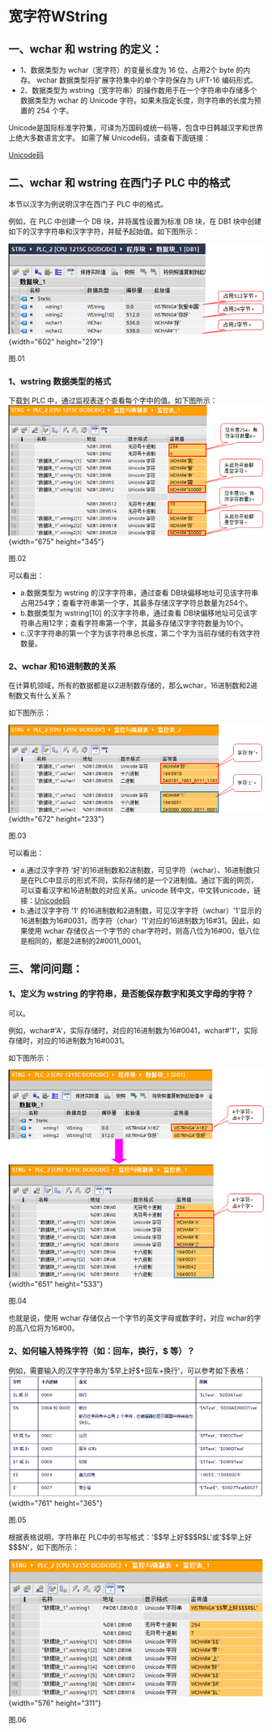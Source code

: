 # 宽字符WString

## 一、wchar 和 wstring 的定义：

- 1、数据类型为 wchar（宽字符）的变量长度为 16 位，占用2个 byte 的内存。
wchar 数据类型将扩展字符集中的单个字符保存为 UFT-16 编码形式。
- 2、数据类型为 wstring（宽字符串）的操作数用于在一个字符串中存储多个数据类型为 wchar 的 Unicode 字符。如果未指定长度，则字符串的长度为预置的 254 个字。

Unicode是国际标准字符集，可译为万国码或统一码等，包含中日韩越汉字和世界上绝大多数语言文字。
如需了解 Unicode码，请查看下面链接：

[Unicode码](https://baike.baidu.com/item/Unicode%E7%A0%81/7704811)

## 二、wchar 和 wstring 在西门子 PLC 中的格式

本节以汉字为例说明汉字在西门子 PLC 中的格式。

例如，在 PLC 中创建一个 DB 块，并将属性设置为标准 DB 块，在 DB1
块中创建如下的汉字字符串和汉字字符，并赋予起始值。如下图所示：

![](images/10-01.png){width="602" height="219"}

图.01

### 1、wstring 数据类型的格式

下载到 PLC 中，通过监视表逐个查看每个字中的值。如下图所示：
![](images/10-02.png){width="675" height="345"}

图.02

可以看出：

- a.数据类型为 wstring 的汉字字符串，通过查看 DB块偏移地址可见该字符串占用254字；查看字符串第一个字，其最多存储汉字字符总数量为254个。
- b.数据类型为 wstring\[10\] 的汉字字符串，通过查看 DB块偏移地址可见该字符串占用12字；查看字符串第一个字，其最多存储汉字字符数量为10个。
- c.汉字字符串的第一个字为该字符串总长度，第二个字为当前存储的有效字符数量。

### 2、wchar 和16进制数的关系

在计算机领域，所有的数据都是以2进制数存储的，那么wchar，16进制数和2进制数又有什么关系？

如下图所示：

![](images/10-03.png){width="672" height="233"}

图.03

可以看出：

- a.通过汉字字符 '好'的16进制数和2进制数，可见字符（wchar）、16进制数只是在PLC中显示的形式不同，实际存储的是一个2进制值。通过下面的网页，可以查看汉字和16进制数的对应关系。unicode 转中文，中文转unicode，链接：[Unicode码](http://www.bejson.com/convert/unicode_chinese/)
- b.通过汉字字符 '1' 的16进制数和2进制数，可见汉字字符（wchar）'1'显示的16进制数为16#0031，而字符（char）'1'对应的16进制数为16#31。因此，如果使用 wchar 存储仅占一个字节的 char字符时，则高八位为16#00，低八位是相同的，都是2进制的2#0011_0001。

## 三、常问问题：

### 1、定义为 wstring 的字符串，是否能保存数字和英文字母的字符？

可以。

例如，wchar#'A'，实际存储时，对应的16进制数为16#0041，wchar#'1'，实际存储时，对应的16进制数为16#0031。

如下图所示：

![](images/10-04.png){width="651" height="533"}

图.04

也就是说，使用 wchar 存储仅占一个字节的英文字母或数字时，对应 wchar的字的高八位将为16#00。

### 2、如何输入特殊字符（如：回车，换行，\$ 等）？

例如，需要输入的汉字字符串为'\$早上好\$+回车+换行'，可以参考如下表格：
![](images/10-05.png){width="761" height="365"}

图.05

根据表格说明，字符串在 PLC中的书写格式：'\$\$早上好\$\$\$R\$L'或'\$\$早上好\$\$\$N'，如下图所示：

![](images/10-06.png){width="576" height="311"}

图.06
